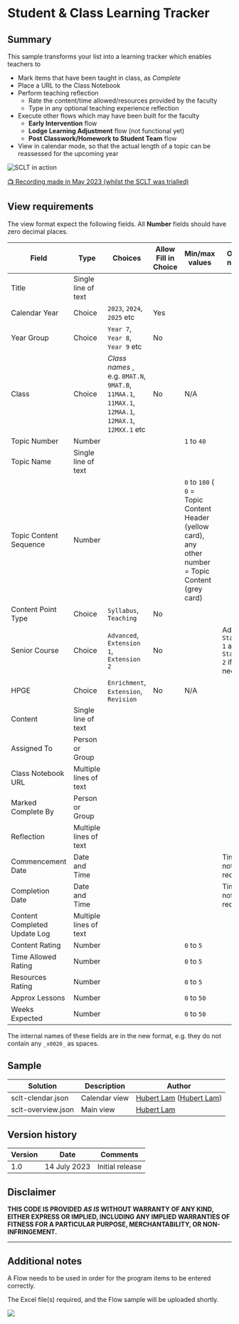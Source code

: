 # Student & Class Learning Tracker

## Summary

This sample transforms your list into a learning tracker which enables teachers to 
- Mark items that have been taught in class, as _Complete_
- Place a URL to the Class Notebook
- Perform teaching reflection
  - Rate the content/time allowed/resources provided by the faculty
  - Type in any optional teaching experience reflection
- Execute other flows which may have been built for the faculty
  - **Early Intervention** flow
  - **Lodge Learning Adjustment** flow (not functional yet)
  - **Post Classwork/Homework to Student Team** flow
- View in calendar mode, so that the actual length of a topic can be reassessed for the upcoming year

![SCLT in action](./SCLT.gif)

[📺 Recording made in May 2023 (whilst the SCLT was trialled)](https://youtu.be/MJj9jWLtQQU)

## View requirements
The view format expect the following fields. All **Number** fields should have zero decimal places.

Field |Type | Choices | Allow Fill in Choice | Min/max values | Other notes
--------|---------|--------|---------|---------|---------
Title	| Single line of text	 | | 
Calendar Year | Choice | `2023`, `2024`, `2025` etc | Yes  |  | 
Year Group | Choice	| `Year 7`, `Year 8`, `Year 9` etc | No |  | 
Class	| Choice | _Class names_ , e.g. `8MAT.N`, `9MAT.B`, `11MAA.1`, `11MAX.1`, `12MAA.1`, `12MAX.1`, `12MXX.1` etc | No | N/A
Topic Number | Number	|| | `1` to `40`
Topic Name | Single line of text | | 
Topic Content Sequence | Number	| | | `0` to `100` ( `0` = Topic Content Header (yellow card), any other number = Topic Content (grey card)
Content Point Type | Choice	| `Syllabus`, `Teaching` | No | 
Senior Course | Choice | `Advanced`, `Extension 1`, `Extension 2` | No |  | Add `Standard 1` and `Standard 2` if needed
HPGE | Choice	| `Enrichment`, `Extension`, `Revision` | No | N/A
Content	| Single line of text	
Assigned To	| Person or Group	
Class Notebook URL | Multiple lines of text	
Marked Complete By | Person or Group	
Reflection |	Multiple lines of text	
Commencement Date	| Date and Time	| | | | Time not required
Completion Date | Date and Time	| | | | Time not required
Content Completed Update Log | Multiple lines of text	
Content Rating | Number	| | | `0` to `5` | 
Time Allowed Rating | Number	| | | `0` to `5` | 
Resources Rating | Number	| | | `0` to `5` | 
Approx Lessons | Number	| | | `0` to `50` | 
Weeks Expected | Number| | | `0` to `50` | 

The internal names of these fields are in the new format, e.g. they do not contain any `_x0020_` as spaces.


## Sample

Solution| Description | Author
--------|---------|---------
sclt-clendar.json | Calendar view | [Hubert Lam](https://github.com/z3019494) ([Hubert Lam](https://twitter.com/z3019494))
sclt-overview.json | Main view | [Hubert Lam](https://twitter.com/z3019494)

## Version history

Version|Date|Comments
-------|----|--------
1.0|14 July 2023|Initial release

## Disclaimer

**THIS CODE IS PROVIDED *AS IS* WITHOUT WARRANTY OF ANY KIND, EITHER EXPRESS OR IMPLIED, INCLUDING ANY IMPLIED WARRANTIES OF FITNESS FOR A PARTICULAR PURPOSE, MERCHANTABILITY, OR NON-INFRINGEMENT.**

---

## Additional notes
A Flow needs to be used in order for the program items to be entered correctly.

The Excel file(s) required, and the Flow sample will be uploaded shortly.

<img src="https://pnptelemetry.azurewebsites.net/list-formatting/view-samples/student-class-learning-tracker" />
